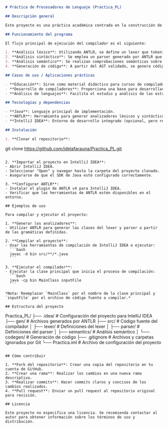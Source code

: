 ```markdown
# Práctica de Procesadores de Lenguaje (Practica_PL)

## Descripción general

Este proyecto es una práctica académica centrada en la construcción de un compilador utilizando herramientas como ANTLR y Java. El objetivo principal es analizar y traducir un lenguaje de programación específico, abarcando desde el análisis léxico y sintáctico hasta la generación de código intermedio o final.

## Funcionamiento del programa

El flujo principal de ejecución del compilador es el siguiente:

1. **Análisis léxico**: Utilizando ANTLR, se define un lexer que tokeniza el código fuente de entrada.
2. **Análisis sintáctico**: Se emplea un parser generado por ANTLR que construye un árbol de sintaxis abstracta (AST) a partir de los tokens.
3. **Análisis semántico**: Se realizan comprobaciones semánticas sobre el AST, como la verificación de tipos y la resolución de identificadores.
4. **Generación de código**: A partir del AST validado, se genera código intermedio o final, dependiendo de los objetivos de la práctica.

## Casos de uso / Aplicaciones prácticas

- **Educación**: Sirve como material didáctico para cursos de compiladores o procesadores de lenguajes.
- **Desarrollo de compiladores**: Proporciona una base para desarrollar compiladores de lenguajes personalizados.
- **Análisis de lenguajes**: Facilita el estudio y análisis de las estructuras y semánticas de lenguajes de programación.

## Tecnologías y dependencias

- **Java**: Lenguaje principal de implementación.
- **ANTLR**: Herramienta para generar analizadores léxicos y sintácticos.
- **IntelliJ IDEA**: Entorno de desarrollo integrado (opcional, pero recomendado).

## Instalación

1. **Clonar el repositorio**:
   ```
   git clone https://github.com/jdelafarauna/Practica_PL.git
   ```

2. **Importar el proyecto en IntelliJ IDEA**:
   - Abrir IntelliJ IDEA.
   - Seleccionar "Open" y navegar hasta la carpeta del proyecto clonado.
   - Asegurarse de que el SDK de Java esté configurado correctamente.

3. **Configurar ANTLR**:
   - Instalar el plugin de ANTLR v4 para IntelliJ IDEA.
   - Verificar que las herramientas de ANTLR estén disponibles en el entorno.

## Ejemplos de uso

Para compilar y ejecutar el proyecto:

1. **Generar los analizadores**:
   - Utilizar ANTLR para generar las clases del lexer y parser a partir de las gramáticas definidas.

2. **Compilar el proyecto**:
   - Usar las herramientas de compilación de IntelliJ IDEA o ejecutar:
     ```bash
     javac -d bin src/**/*.java
     ```

3. **Ejecutar el compilador**:
   - Ejecutar la clase principal que inicia el proceso de compilación:
     ```bash
     java -cp bin MainClass inputFile
     ```

   *Nota: Reemplazar `MainClass` por el nombre de la clase principal y `inputFile` por el archivo de código fuente a compilar.*

## Estructura del proyecto

```
Practica_PL/
├── .idea/                 # Configuración del proyecto para IntelliJ IDEA
├── gen/                   # Archivos generados por ANTLR
├── src/                   # Código fuente del compilador
│   ├── lexer/             # Definiciones del lexer
│   ├── parser/            # Definiciones del parser
│   ├── semantics/         # Análisis semántico
│   └── codegen/           # Generación de código
├── .gitignore             # Archivos y carpetas ignorados por Git
└── Practica.iml           # Archivo de configuración del proyecto
```

## Cómo contribuir

1. **Fork del repositorio**: Crear una copia del repositorio en tu cuenta de GitHub.
2. **Crear una rama**: Realizar los cambios en una nueva rama descriptiva.
3. **Realizar commits**: Hacer commits claros y concisos de los cambios realizados.
4. **Pull request**: Enviar un pull request al repositorio original para revisión.

## Licencia

Este proyecto no especifica una licencia. Se recomienda contactar al autor para obtener información sobre los términos de uso y distribución.
``` 
